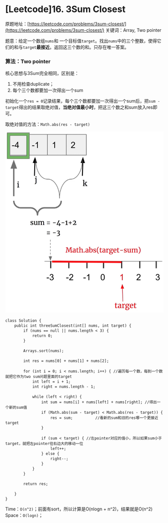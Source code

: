 # \[Leetcode]16. 3Sum Closest

原题地址：[https://leetcode.com/problems/3sum-closest/](https://leetcode.com/problems/3sum-closest/) 关键词：Array, Two pointer

题意：给定一个数组`nums`和 一个目标值`target`。找出`nums`中的三个整数，使得它们的和与`target`**最接近**。返回这三个数的和。只存在唯一答案。



### 算法：Two pointer

核心思想与3Sum完全相同，区别是：

1. 不用检查duplicate；
2. 每个三个数都要加一次得出一个sum

初始化一个`res = 0`记录结果，每个三个数都要加一次得出一个sum后，把`sum - target`得出的结果取绝对值，**当绝对值最小时**，把这三个数之和sum放入res即可。

取绝对值的方法：`Math.abs(res - target)`

![](<../../.gitbook/assets/Screen Shot 2021-08-09 at 11.01.07 PM.png>)

```
class Solution {
    public int threeSumClosest(int[] nums, int target) {
        if (nums == null || nums.length < 3) {
            return 0;
        }
        
        Arrays.sort(nums); 
        
        int res = nums[0] + nums[1] + nums[2]; 
        
        for (int i = 0; i < nums.length; i++) { //遍历每一个数，每到一个数就把它作为two sum问题里面的target
            int left = i + 1;            
            int right = nums.length - 1; 
            
            while (left < right) {
                int sum = nums[i] + nums[left] + nums[right]; //得出一个新的sum值
                if (Math.abs(sum - target) < Math.abs(res - target)) { 
                    res = sum;          //看新的sum和旧的res哪一个更接近target                                      
                }
                
                if (sum < target) { //左pointer对应的值小，所以如果sum小于target，就把左pointer往右边大的移动一位
                    left++;
                } else {
                    right--;
                }
            }
        }
        
        return res;
         
    }
}
```

Time：`O(n^2)`；前面有sort，所以计算是O(nlogn + n^2)，结果就是O(n^2)\
Space：`O(logn)`；
